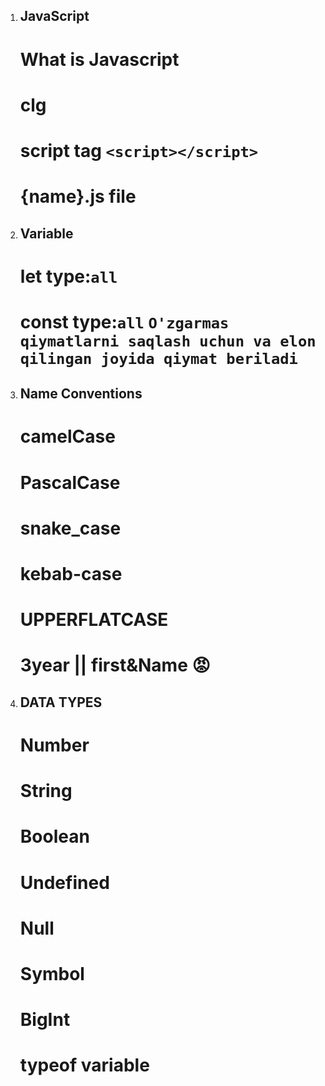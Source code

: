 1.  ## JavaScript

    # What is Javascript

    # clg

    # script tag `<script></script>`

    # {name}.js file

2.  ## Variable

    # let type:`all`

    # const type:`all` `O'zgarmas qiymatlarni saqlash uchun va elon qilingan joyida qiymat beriladi`

3.  ## Name Conventions

    # camelCase

    # PascalCase

    # snake_case

    # kebab-case

    # UPPERFLATCASE

    # 3year || first&Name 😡

4.  ## DATA TYPES

    # Number

    # String

    # Boolean

    # Undefined

    # Null

    # Symbol

    # BigInt

    # typeof variable
